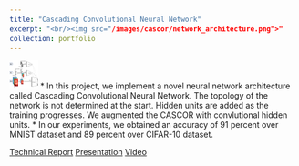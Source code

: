 ```yaml
---
title: "Cascading Convolutional Neural Network"
excerpt: "<br/><img src="/images/cascor/network_architecture.png">"
collection: portfolio
---
```


<img src="/images/cascor/network_architecture.png" height="50" width="50">
* In this project, we implement a novel neural network architecture called Cascading Convolutional Neural Network. The topology of the network is not determined at the start. Hidden units are added as the training progresses. We augmented the CASCOR with convlutional hidden units.
* In our experiments, we obtained an accuracy of 91 percent over MNIST dataset and 89 percent over CIFAR-10 dataset.

[Technical Report](https://drive.google.com/file/d/1UzL-2oclYckpPHrDIGeB-kOXJkly0VXg/view?usp=sharing "Technical Report")
[Presentation](https://drive.google.com/file/d/1FScIsGvH8RmUmLHE0XfUDWYJdY89WYYv/view?usp=sharing "Presentation")
[Video](https://www.youtube.com/watch?v=dBDZ6R4_IhE "Video")

